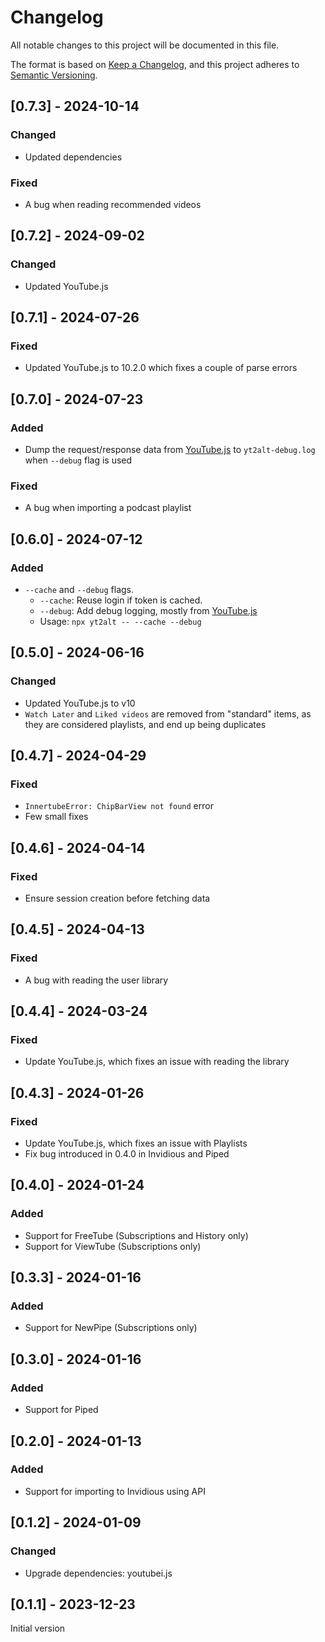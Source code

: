 # Changelog

All notable changes to this project will be documented in this file.

The format is based on [Keep a Changelog](https://keepachangelog.com/en/1.0.0/),
and this project adheres to [Semantic Versioning](https://semver.org/spec/v2.0.0.html).

## [0.7.3] - 2024-10-14

### Changed

- Updated dependencies

### Fixed

- A bug when reading recommended videos

## [0.7.2] - 2024-09-02

### Changed

- Updated YouTube.js

## [0.7.1] - 2024-07-26

### Fixed

- Updated YouTube.js to 10.2.0 which fixes a couple of parse errors

## [0.7.0] - 2024-07-23

### Added

- Dump the request/response data from [YouTube.js](https://github.com/LuanRT/YouTube.js) to `yt2alt-debug.log` when `--debug` flag is used

### Fixed

- A bug when importing a podcast playlist

## [0.6.0] - 2024-07-12

### Added

- `--cache` and `--debug` flags.
  - `--cache`: Reuse login if token is cached.
  - `--debug`: Add debug logging, mostly from [YouTube.js](https://github.com/LuanRT/YouTube.js)
  - Usage: `npx yt2alt -- --cache --debug`

## [0.5.0] - 2024-06-16

### Changed

- Updated YouTube.js to v10
- `Watch Later` and `Liked videos` are removed from "standard" items, as they are considered playlists, and end up being duplicates

## [0.4.7] - 2024-04-29

### Fixed

- `InnertubeError: ChipBarView not found` error
- Few small fixes

## [0.4.6] - 2024-04-14

### Fixed

- Ensure session creation before fetching data

## [0.4.5] - 2024-04-13

### Fixed

- A bug with reading the user library

## [0.4.4] - 2024-03-24

### Fixed

- Update YouTube.js, which fixes an issue with reading the library

## [0.4.3] - 2024-01-26

### Fixed

- Update YouTube.js, which fixes an issue with Playlists
- Fix bug introduced in 0.4.0 in Invidious and Piped

## [0.4.0] - 2024-01-24

### Added

- Support for FreeTube (Subscriptions and History only)
- Support for ViewTube (Subscriptions only)

## [0.3.3] - 2024-01-16

### Added

- Support for NewPipe (Subscriptions only)

## [0.3.0] - 2024-01-16

### Added

- Support for Piped

## [0.2.0] - 2024-01-13

### Added

- Support for importing to Invidious using API

## [0.1.2] - 2024-01-09

### Changed

- Upgrade dependencies: youtubei.js

## [0.1.1] - 2023-12-23

Initial version

<!-- markdownlint-configure-file {"MD024": { "siblings_only": true } } -->
